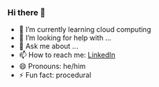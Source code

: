 ### Hi there 👋

- 🌱 I’m currently learning cloud computing
- 🤔 I’m looking for help with ...
- 💬 Ask me about ...
- 📫 How to reach me: [LinkedIn](https://www.linkedin.com/in/harithkavish97/)
- 😄 Pronouns: he/him
- ⚡ Fun fact: procedural
